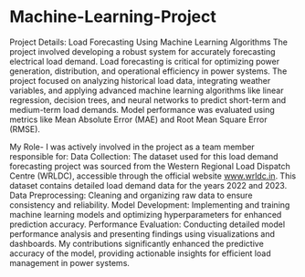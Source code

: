 # Machine-Learning-Project
Project Details: Load Forecasting Using Machine Learning Algorithms
The project involved developing a robust system for accurately forecasting electrical load demand. Load forecasting is critical for optimizing power generation, distribution, and operational efficiency in power systems. The project focused on analyzing historical load data, integrating weather variables, and applying advanced machine learning algorithms like linear regression, decision trees, and neural networks to predict short-term and medium-term load demands. Model performance was evaluated using metrics like Mean Absolute Error (MAE) and Root Mean Square Error (RMSE).

My Role-
I was actively involved in the project as a team member responsible for:
Data Collection: The dataset used for this load demand forecasting project was sourced from the Western Regional Load Dispatch Centre (WRLDC), accessible through the official website www.wrldc.in. This dataset contains detailed load demand data for the years 2022 and 2023.
Data Preprocessing: Cleaning and organizing raw data to ensure consistency and reliability.
Model Development: Implementing and training machine learning models and optimizing hyperparameters for enhanced prediction accuracy.
Performance Evaluation: Conducting detailed model performance analysis and presenting findings using visualizations and dashboards.
My contributions significantly enhanced the predictive accuracy of the model, providing actionable insights for efficient load management in power systems.

